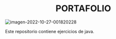 <h1 align="center"> PORTAFOLIO</h1>

<img src="https://i.ibb.co/xXm2GVW/imagen-2022-11-06-110555514.png" alt="imagen-2022-10-27-001820228" border="0">

Este repositorio contiene ejercicios de java.
